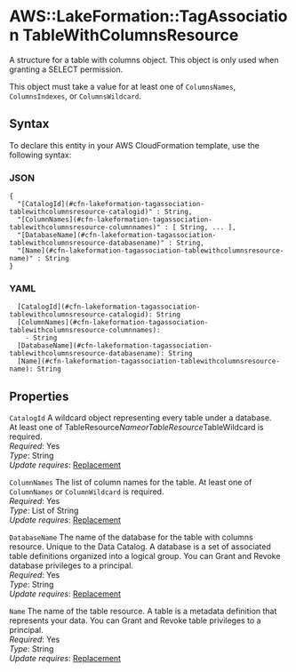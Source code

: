 # AWS::LakeFormation::TagAssociation TableWithColumnsResource<a name="aws-properties-lakeformation-tagassociation-tablewithcolumnsresource"></a>

A structure for a table with columns object\. This object is only used when granting a SELECT permission\.

This object must take a value for at least one of `ColumnsNames`, `ColumnsIndexes`, or `ColumnsWildcard`\.

## Syntax<a name="aws-properties-lakeformation-tagassociation-tablewithcolumnsresource-syntax"></a>

To declare this entity in your AWS CloudFormation template, use the following syntax:

### JSON<a name="aws-properties-lakeformation-tagassociation-tablewithcolumnsresource-syntax.json"></a>

```
{
  "[CatalogId](#cfn-lakeformation-tagassociation-tablewithcolumnsresource-catalogid)" : String,
  "[ColumnNames](#cfn-lakeformation-tagassociation-tablewithcolumnsresource-columnnames)" : [ String, ... ],
  "[DatabaseName](#cfn-lakeformation-tagassociation-tablewithcolumnsresource-databasename)" : String,
  "[Name](#cfn-lakeformation-tagassociation-tablewithcolumnsresource-name)" : String
}
```

### YAML<a name="aws-properties-lakeformation-tagassociation-tablewithcolumnsresource-syntax.yaml"></a>

```
  [CatalogId](#cfn-lakeformation-tagassociation-tablewithcolumnsresource-catalogid): String
  [ColumnNames](#cfn-lakeformation-tagassociation-tablewithcolumnsresource-columnnames):
    - String
  [DatabaseName](#cfn-lakeformation-tagassociation-tablewithcolumnsresource-databasename): String
  [Name](#cfn-lakeformation-tagassociation-tablewithcolumnsresource-name): String
```

## Properties<a name="aws-properties-lakeformation-tagassociation-tablewithcolumnsresource-properties"></a>

`CatalogId` <a name="cfn-lakeformation-tagassociation-tablewithcolumnsresource-catalogid"></a>
A wildcard object representing every table under a database\.  
At least one of TableResource$Name or TableResource$TableWildcard is required\.  
_Required_: Yes  
_Type_: String  
_Update requires_: [Replacement](https://docs.aws.amazon.com/AWSCloudFormation/latest/UserGuide/using-cfn-updating-stacks-update-behaviors.html#update-replacement)

`ColumnNames` <a name="cfn-lakeformation-tagassociation-tablewithcolumnsresource-columnnames"></a>
The list of column names for the table\. At least one of `ColumnNames` or `ColumnWildcard` is required\.  
_Required_: Yes  
_Type_: List of String  
_Update requires_: [Replacement](https://docs.aws.amazon.com/AWSCloudFormation/latest/UserGuide/using-cfn-updating-stacks-update-behaviors.html#update-replacement)

`DatabaseName` <a name="cfn-lakeformation-tagassociation-tablewithcolumnsresource-databasename"></a>
The name of the database for the table with columns resource\. Unique to the Data Catalog\. A database is a set of associated table definitions organized into a logical group\. You can Grant and Revoke database privileges to a principal\.  
_Required_: Yes  
_Type_: String  
_Update requires_: [Replacement](https://docs.aws.amazon.com/AWSCloudFormation/latest/UserGuide/using-cfn-updating-stacks-update-behaviors.html#update-replacement)

`Name` <a name="cfn-lakeformation-tagassociation-tablewithcolumnsresource-name"></a>
The name of the table resource\. A table is a metadata definition that represents your data\. You can Grant and Revoke table privileges to a principal\.  
_Required_: Yes  
_Type_: String  
_Update requires_: [Replacement](https://docs.aws.amazon.com/AWSCloudFormation/latest/UserGuide/using-cfn-updating-stacks-update-behaviors.html#update-replacement)

